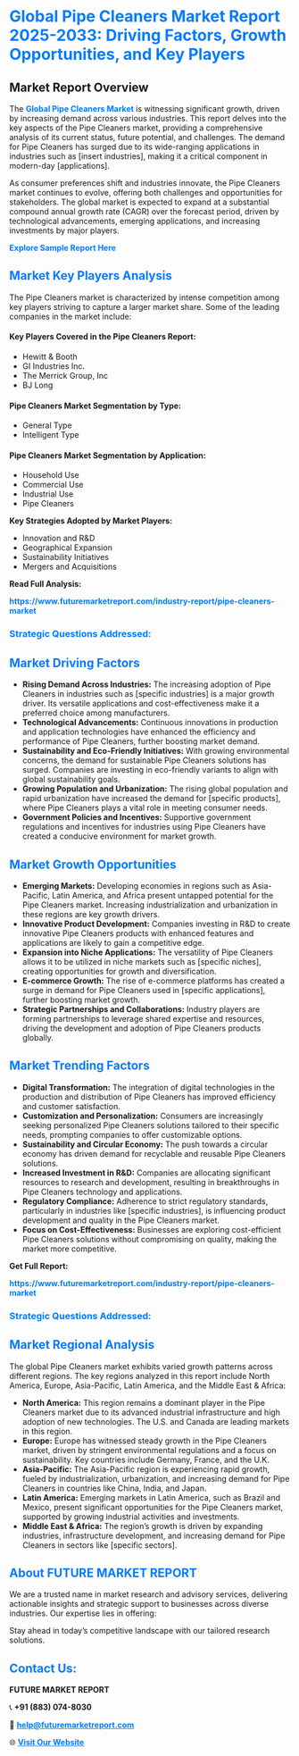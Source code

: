 <h1 style="color: #007BFF;">Global Pipe Cleaners Market Report 2025-2033: Driving Factors, Growth Opportunities, and Key Players</h1>

<section id="overview">
<h2>Market Report Overview</h2>
<p>The <a href="https://www.futuremarketreport.com/industry-report/pipe-cleaners-market" style="color: #007BFF; text-decoration: none;"><strong>Global Pipe Cleaners Market</strong></a> is witnessing significant growth, driven by increasing demand across various industries. This report delves into the key aspects of the Pipe Cleaners market, providing a comprehensive analysis of its current status, future potential, and challenges. The demand for Pipe Cleaners has surged due to its wide-ranging applications in industries such as [insert industries], making it a critical component in modern-day [applications].</p>
<p>As consumer preferences shift and industries innovate, the Pipe Cleaners market continues to evolve, offering both challenges and opportunities for stakeholders. The global market is expected to expand at a substantial compound annual growth rate (CAGR) over the forecast period, driven by technological advancements, emerging applications, and increasing investments by major players.</p>
</section>

<section id="overview">
<p><a href="https://www.futuremarketreport.com/request-sample/reportId=107364" style="color: #007BFF; text-decoration: none;"><strong>Explore Sample Report Here</strong></a></p>
</section>

<section id="key-players">
<h2 style="color: #007BFF;">Market Key Players Analysis</h2>
<p>The Pipe Cleaners market is characterized by intense competition among key players striving to capture a larger market share. Some of the leading companies in the market include:</p>
<h4>Key Players Covered in the Pipe Cleaners Report:</h4>
<ul><li>Hewitt &amp; Booth</li><li>GI Industries Inc.</li><li>The Merrick Group, Inc</li><li>BJ Long</li></ul>
<h4>Pipe Cleaners Market Segmentation by Type:</h4>
<ul><li>General Type</li><li>Intelligent Type</li></ul>

<h4>Pipe Cleaners Market Segmentation by Application:</h4>
<ul><li>Household Use</li><li>Commercial Use</li><li>Industrial Use</li><li>Pipe Cleaners</li></ul>
<p><strong>Key Strategies Adopted by Market Players:</strong></p>
<ul>
<li>Innovation and R&D</li>
<li>Geographical Expansion</li>
<li>Sustainability Initiatives</li>
<li>Mergers and Acquisitions</li>
</ul>
</section>

<section>
<p><strong>Read Full Analysis: </strong></p><a href="https://www.futuremarketreport.com/industry-report/pipe-cleaners-market" style="color: #007BFF; text-decoration: none;"><strong>https://www.futuremarketreport.com/industry-report/pipe-cleaners-market</strong></a>
<h3 style="color: #007BFF;">Strategic Questions Addressed:</h3>
</section>

<section id="driving-factors">
<h2 style="color: #007BFF;">Market Driving Factors</h2>
<ul>
<li><strong>Rising Demand Across Industries:</strong> The increasing adoption of Pipe Cleaners in industries such as [specific industries] is a major growth driver. Its versatile applications and cost-effectiveness make it a preferred choice among manufacturers.</li>
<li><strong>Technological Advancements:</strong> Continuous innovations in production and application technologies have enhanced the efficiency and performance of Pipe Cleaners, further boosting market demand.</li>
<li><strong>Sustainability and Eco-Friendly Initiatives:</strong> With growing environmental concerns, the demand for sustainable Pipe Cleaners solutions has surged. Companies are investing in eco-friendly variants to align with global sustainability goals.</li>
<li><strong>Growing Population and Urbanization:</strong> The rising global population and rapid urbanization have increased the demand for [specific products], where Pipe Cleaners plays a vital role in meeting consumer needs.</li>
<li><strong>Government Policies and Incentives:</strong> Supportive government regulations and incentives for industries using Pipe Cleaners have created a conducive environment for market growth.</li>
</ul>
</section>

<section id="growth-opportunities">
<h2 style="color: #007BFF;">Market Growth Opportunities</h2>
<ul>
<li><strong>Emerging Markets:</strong> Developing economies in regions such as Asia-Pacific, Latin America, and Africa present untapped potential for the Pipe Cleaners market. Increasing industrialization and urbanization in these regions are key growth drivers.</li>
<li><strong>Innovative Product Development:</strong> Companies investing in R&D to create innovative Pipe Cleaners products with enhanced features and applications are likely to gain a competitive edge.</li>
<li><strong>Expansion into Niche Applications:</strong> The versatility of Pipe Cleaners allows it to be utilized in niche markets such as [specific niches], creating opportunities for growth and diversification.</li>
<li><strong>E-commerce Growth:</strong> The rise of e-commerce platforms has created a surge in demand for Pipe Cleaners used in [specific applications], further boosting market growth.</li>
<li><strong>Strategic Partnerships and Collaborations:</strong> Industry players are forming partnerships to leverage shared expertise and resources, driving the development and adoption of Pipe Cleaners products globally.</li>
</ul>
</section>

<section id="trending-factors">
<h2 style="color: #007BFF;">Market Trending Factors</h2>
<ul>
<li><strong>Digital Transformation:</strong> The integration of digital technologies in the production and distribution of Pipe Cleaners has improved efficiency and customer satisfaction.</li>
<li><strong>Customization and Personalization:</strong> Consumers are increasingly seeking personalized Pipe Cleaners solutions tailored to their specific needs, prompting companies to offer customizable options.</li>
<li><strong>Sustainability and Circular Economy:</strong> The push towards a circular economy has driven demand for recyclable and reusable Pipe Cleaners solutions.</li>
<li><strong>Increased Investment in R&D:</strong> Companies are allocating significant resources to research and development, resulting in breakthroughs in Pipe Cleaners technology and applications.</li>
<li><strong>Regulatory Compliance:</strong> Adherence to strict regulatory standards, particularly in industries like [specific industries], is influencing product development and quality in the Pipe Cleaners market.</li>
<li><strong>Focus on Cost-Effectiveness:</strong> Businesses are exploring cost-efficient Pipe Cleaners solutions without compromising on quality, making the market more competitive.</li>
</ul>
</section>

<section>
<p><strong>Get Full Report: </strong></p><a href="https://www.futuremarketreport.com/industry-report/pipe-cleaners-market" style="color: #007BFF; text-decoration: none;"><strong>https://www.futuremarketreport.com/industry-report/pipe-cleaners-market</strong></a>
<h3 style="color: #007BFF;">Strategic Questions Addressed:</h3>
</section>


<section id="regional-analysis">
<h2 style="color: #007BFF;">Market Regional Analysis</h2>
<p>The global Pipe Cleaners market exhibits varied growth patterns across different regions. The key regions analyzed in this report include North America, Europe, Asia-Pacific, Latin America, and the Middle East & Africa:</p>
<ul>
<li><strong>North America:</strong> This region remains a dominant player in the Pipe Cleaners market due to its advanced industrial infrastructure and high adoption of new technologies. The U.S. and Canada are leading markets in this region.</li>
<li><strong>Europe:</strong> Europe has witnessed steady growth in the Pipe Cleaners market, driven by stringent environmental regulations and a focus on sustainability. Key countries include Germany, France, and the U.K.</li>
<li><strong>Asia-Pacific:</strong> The Asia-Pacific region is experiencing rapid growth, fueled by industrialization, urbanization, and increasing demand for Pipe Cleaners in countries like China, India, and Japan.</li>
<li><strong>Latin America:</strong> Emerging markets in Latin America, such as Brazil and Mexico, present significant opportunities for the Pipe Cleaners market, supported by growing industrial activities and investments.</li>
<li><strong>Middle East & Africa:</strong> The region’s growth is driven by expanding industries, infrastructure development, and increasing demand for Pipe Cleaners in sectors like [specific sectors].</li>
</ul>
</section>

<footer>
<h2 style="color: #007BFF;">About FUTURE MARKET REPORT</h2>
<p>We are a trusted name in market research and advisory services, delivering actionable insights and strategic support to businesses across diverse industries. Our expertise lies in offering:</p>

<p>Stay ahead in today’s competitive landscape with our tailored research solutions.</p>

<h2 style="color: #007BFF;">Contact Us:</h2>
<p><strong>FUTURE MARKET REPORT</strong></p>
<p>📞 <strong>+91 (883) 074-8030</strong></p>
<p>📧 <strong><a href="mailto:help@futuremarketreport.com" style="color: #007BFF;">help@futuremarketreport.com</a></strong></p>
<p>🌐 <strong><a href="https://www.futuremarketreport.com/" style="color: #007BFF;">Visit Our Website</a></strong></p>
</footer>